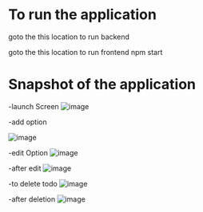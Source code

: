 # To run the application 
goto the this location to run backend

goto the this location to run frontend
npm start


# Snapshot of the application

-launch Screen 
![image](https://github.com/GauravSingh78/TodoList/assets/128143468/1b181722-3c12-4c2a-a0e2-a5dcc2aee7e6)

-add option 

![image](https://github.com/GauravSingh78/TodoList/assets/128143468/d641cf0a-6070-4715-b3d4-ef08b52b6350)

-edit Option 
![image](https://github.com/GauravSingh78/TodoList/assets/128143468/5783f67f-b4c1-49ad-9600-c8a4fe8ac12b)

-after edit
![image](https://github.com/GauravSingh78/TodoList/assets/128143468/e11b4fb9-75f6-4e89-b38f-2f87096fe6ac)




-to delete todo 
![image](https://github.com/GauravSingh78/TodoList/assets/128143468/380070b6-d008-437b-b2b2-ff44b181c02e)

-after deletion 
![image](https://github.com/GauravSingh78/TodoList/assets/128143468/91f4d891-0a29-4033-897e-ebe37d3e2ba5)
 
